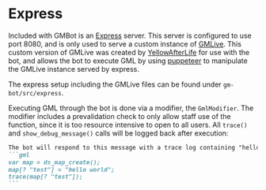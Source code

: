 # Express
Included with GMBot is an [Express](https://expressjs.com/) server. This server is configured to use port 8080, and is only used to serve a custom instance of [GMLive](http://yal.cc/r/gml/). This custom version of GMLive was created by [YellowAfterLife](https://twitter.com/YellowAfterlife) for use with the bot, and allows the bot to execute GML by using [puppeteer](https://github.com/GoogleChrome/puppeteer) to manipulate the GMLive instance served by express.

The express setup including the GMLive files can be found under `gm-bot/src/express`.

Executing GML through the bot is done via a modifier, the `GmlModifier`. The modifier includes a prevalidation check to only allow staff use of the function, since it is too resource intensive to open to all users. All `trace()` and `show_debug_message()` calls will be logged back after execution:
````markdown
The bot will respond to this message with a trace log containing "hello world".
```gml
var map = ds_map_create();
map[? "test"] = "hello world";
trace(map[? "test"]);
```
````

